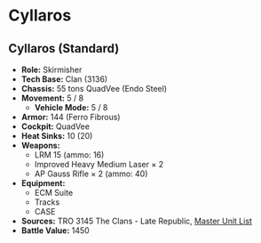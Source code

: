 # Cyllaros
## Cyllaros (Standard)
- **Role:** Skirmisher
- **Tech Base:** Clan (3136)
- **Chassis:** 55 tons QuadVee (Endo Steel)
- **Movement:** 5 / 8
  - **Vehicle Mode:** 5 / 8
- **Armor:** 144 (Ferro Fibrous)
- **Cockpit:** QuadVee
- **Heat Sinks:** 10 (20)
- **Weapons:**
  - LRM 15 (ammo: 16)
  - Improved Heavy Medium Laser × 2
  - AP Gauss Rifle × 2 (ammo: 40)
- **Equipment:**
  - ECM Suite
  - Tracks
  - CASE
- **Sources:** TRO 3145 The Clans - Late Republic, [Master Unit List](http://masterunitlist.info/Unit/Details/6253/cyllaros-standard)
- **Battle Value:** 1450


